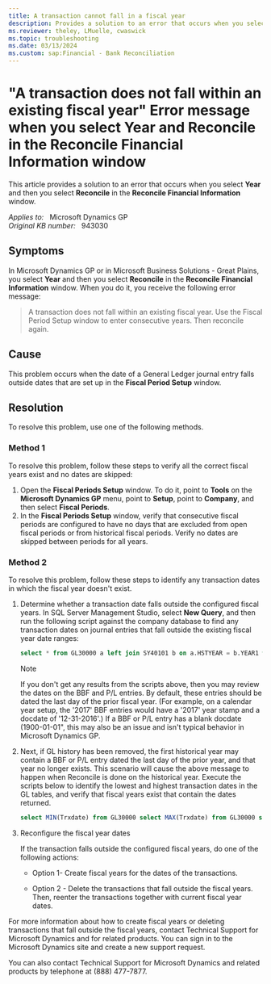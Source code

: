 ```yaml
---
title: A transaction cannot fall in a fiscal year
description: Provides a solution to an error that occurs when you select Year and Reconcile in the Reconcile Financial Information window.
ms.reviewer: theley, LMuelle, cwaswick
ms.topic: troubleshooting
ms.date: 03/13/2024
ms.custom: sap:Financial - Bank Reconciliation
---
```

# "A transaction does not fall within an existing fiscal year" Error message when you select Year and Reconcile in the Reconcile Financial Information window

This article provides a solution to an error that occurs when you select **Year** and then you select **Reconcile** in the **Reconcile Financial Information** window.

_Applies to:_ &nbsp; Microsoft Dynamics GP  
_Original KB number:_ &nbsp; 943030

## Symptoms

In Microsoft Dynamics GP or in Microsoft Business Solutions - Great Plains, you select **Year** and then you select **Reconcile** in the **Reconcile Financial Information** window. When you do it, you receive the following error message:

> A transaction does not fall within an existing fiscal year. Use the Fiscal Period Setup window to enter consecutive years. Then reconcile again.

## Cause

This problem occurs when the date of a General Ledger journal entry falls outside dates that are set up in the **Fiscal Period Setup** window.

## Resolution

To resolve this problem, use one of the following methods.

### Method 1

To resolve this problem, follow these steps to verify all the correct fiscal years exist and no dates are skipped:

1. Open the **Fiscal Periods Setup** window. To do it, point to **Tools** on the **Microsoft Dynamics GP** menu, point to **Setup**, point to **Company**, and then select **Fiscal Periods**.
2. In the **Fiscal Periods Setup** window, verify that consecutive fiscal periods are configured to have no days that are excluded from open fiscal periods or from historical fiscal periods. Verify no dates are skipped between periods for all years.

### Method 2

To resolve this problem, follow these steps to identify any transaction dates in which the fiscal year doesn't exist.

1. Determine whether a transaction date falls outside the configured fiscal years. In SQL Server Management Studio, select **New Query**, and then run the following script against the company database to find any transaction dates on journal entries that fall outside the existing fiscal year date ranges:

    ```sql
    select * from GL30000 a left join SY40101 b on a.HSTYEAR = b.YEAR1 where a.TRXDATE not between b.FSTFSCDY and b.LSTFSCDY and a.SOURCDOC not in ('BBF','P/L') select * from GL20000 a left join SY40101 b on a.OPENYEAR = b.YEAR1 where a.TRXDATE not between b.FSTFSCDY and b.LSTFSCDY and a.SOURCDOC not in ('BBF','P/L')
    ```

    > [!NOTE]
    > If you don't get any results from the scripts above, then you may review the dates on the BBF and P/L entries.  By default, these entries should be dated the last day of the prior fiscal year. (For example, on a calendar year setup, the '2017' BBF entries would have a '2017' year stamp and a docdate of '12-31-2016'.) If a BBF or P/L entry has a blank docdate (1900-01-01", this may also be an issue and isn't typical behavior in Microsoft Dynamics GP.

1. Next, if GL history has been removed, the first historical year may contain a BBF or P/L entry dated the last day of the prior year, and that year no longer exists. This scenario will cause the above message to happen when Reconcile is done on the historical year. Execute the scripts below to identify the lowest and highest transaction dates in the GL tables, and verify that fiscal years exist that contain the dates returned.

    ```sql
    select MIN(Trxdate) from GL30000 select MAX(Trxdate) from GL30000 select MIN(Trxdate) from GL20000 select MAX(Trxdate) from GL20000
    ```

1. Reconfigure the fiscal year dates

    If the transaction falls outside the configured fiscal years, do one of the following actions:

    - Option 1- Create fiscal years for the dates of the transactions.

    - Option 2 - Delete the transactions that fall outside the fiscal years. Then, reenter the transactions together with current fiscal year dates.

For more information about how to create fiscal years or deleting transactions that fall outside the fiscal years, contact Technical Support for Microsoft Dynamics and for related products. You can sign in to the Microsoft Dynamics site and create a new support request.

You can also contact Technical Support for Microsoft Dynamics and related products by telephone at (888) 477-7877.

